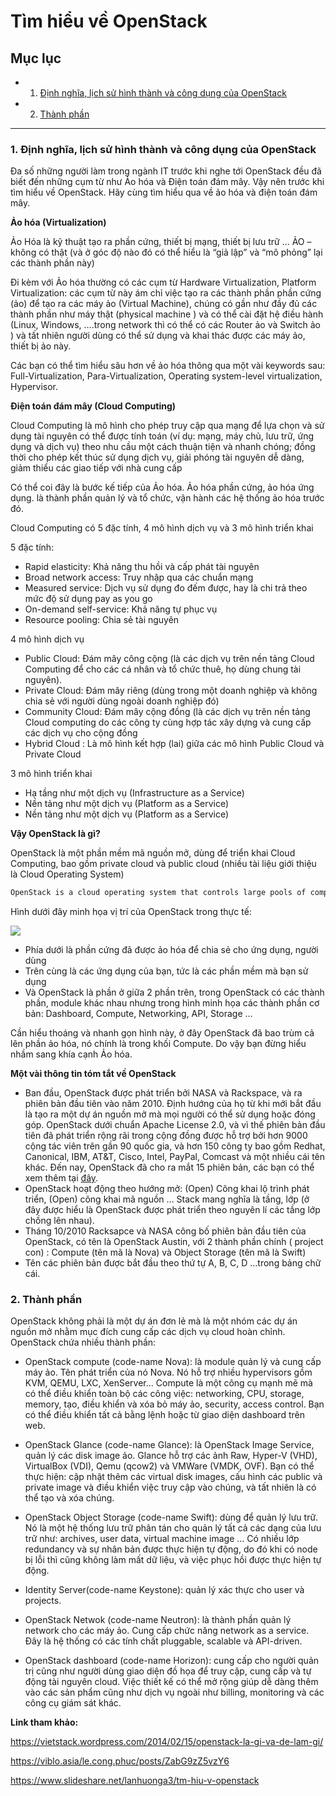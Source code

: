 # Tìm hiểu về OpenStack

## Mục lục

- 1. [Định nghĩa, lịch sử hình thành và công dụng của OpenStack](#def)
- 2. [Thành phần](#com)

----

### <a name = "def"> 1. Định nghĩa, lịch sử hình thành và công dụng của OpenStack </a>

Đa số những người làm trong ngành IT trước khi nghe tới OpenStack đều đã biết đến những cụm từ như Ảo hóa và Điện toán đám mây. Vậy nên trước khi tìm hiểu về OpenStack. Hãy cùng tìm hiểu qua về ảo hóa và điện toán đám mây.

**Ảo hóa (Virtualization)**

Ảo Hóa là kỹ thuật  tạo ra phần cứng, thiết bị  mạng, thiết bị lưu trữ  … ẢO – không có thật (và ở góc độ nào đó có thể hiểu là “giả lập” và “mô phỏng” lại các thành phần này)

Đi kèm với Ảo hóa thường có các cụm từ Hardware Virtualization, Platform Virtualization: các cụm từ này ám chỉ việc tạo ra các thành phần phần cứng (ảo) để tạo ra các máy ảo (Virtual Machine), chúng có gần như đầy đủ các thành phần như máy thật (physical machine ) và có thể cài đặt hệ điều hành (Linux, Windows, ….trong network thì có thể có các Router ảo và Switch ảo ) và tất nhiên người dùng có thể sử dụng và khai thác được các máy ảo, thiết bị ảo này. 

Các bạn có thể tìm hiểu sâu hơn về ảo hóa thông qua một vài keywords sau: Full-Virtualization, Para-Virtualization, Operating system-level virtualization, Hypervisor.

**Điện toán đám mây (Cloud Computing)**

Cloud Computing  là mô hình cho phép truy cập qua mạng để lựa chọn và sử dụng tài nguyên  có thể được tính toán (ví dụ: mạng, máy chủ, lưu trữ, ứng dụng và dịch vụ) theo nhu cầu một cách thuận tiện và nhanh chóng; đồng thời cho phép kết thúc sử dụng dịch vụ, giải phóng tài nguyên dễ dàng, giảm thiểu các giao tiếp với nhà cung cấp

Có thể coi đây là bước kế tiếp của Ảo hóa. Ảo hóa phần cứng, ảo hóa ứng dụng. là thành phần quản lý và tổ chức, vận hành  các hệ thống ảo hóa trước đó.

Cloud Computing có 5 đặc tính, 4 mô hình dịch vụ và 3 mô hình triển khai

5 đặc tính:

- Rapid elasticity: Khả năng thu hồi và cấp phát tài nguyên
- Broad network access: Truy nhập qua các chuẩn mạng
- Measured service: Dịch vụ sử dụng đo đếm được,  hay là chi trả theo mức độ sử dụng pay as you go
- On-demand self-service: Khả năng tự phục vụ
- Resource pooling: Chia sẻ tài nguyên

4 mô hình dịch vụ

- Public Cloud: Đám mây công cộng (là các dịch vụ trên nền tảng Cloud Computing để cho các cá nhân và tổ chức thuê, họ dùng chung tài nguyên).
- Private Cloud: Đám mây riêng (dùng trong một doanh nghiệp và không chia sẻ với người dùng ngoài doanh nghiệp đó)
- Community Cloud: Đám mây cộng đồng (là các dịch vụ trên nền tảng Cloud computing do các công ty cùng hợp tác xây dựng và cung cấp các dịch vụ cho cộng đồng
- Hybrid Cloud : Là mô hình kết hợp (lai) giữa các mô hình Public Cloud và Private Cloud

3 mô hình triển khai

- Hạ tầng như một dịch vụ (Infrastructure as a Service)
- Nền tảng như một dịch vụ (Platform as a Service)
- Nền tảng như một dịch vụ (Platform as a Service)

**Vậy OpenStack là gì?**

OpenStack là một phần mềm mã nguồn mở, dùng để triển khai Cloud Computing, bao gồm private cloud và public cloud (nhiều tài liệu giới thiệu là Cloud Operating System)

``` sh
OpenStack is a cloud operating system that controls large pools of compute, storage, and networking resources throughout a datacenter, all managed through a dashboard that gives administrators control while empowering their users to provision resources through a web interface.
```

Hình dưới đây minh họa vị trí của OpenStack trong thực tế:

<img src="http://i.imgur.com/KcI8Fq0.png">

- Phía dưới là phần cứng đã được ảo hóa để chia sẻ cho ứng dụng, người dùng
- Trên cùng là các ứng dụng của bạn, tức là các phần mềm mà bạn sử dụng
- Và OpenStack là phần ở giữa 2 phần trên, trong OpenStack có các thành phần, module khác nhau nhưng trong hình minh họa các thành phần cơ bản: Dashboard, Compute, Networking, API, Storage …

Cần hiểu thoáng và nhanh gọn hình này, ở đây OpenStack đã bao trùm cả lên phần ảo hóa, nó chính là trong khối Compute. Do vậy bạn đừng hiểu nhầm sang khía cạnh Ảo hóa.

**Một vài thông tin tóm tắt về OpenStack**

- Ban đầu, OpenStack được phát triển bởi NASA và Rackspace, và ra phiên bản đầu tiên vào năm 2010. Định hướng của họ từ khi mới bắt đầu là tạo ra một dự án nguồn mở mà mọi người có thể sử dụng hoặc đóng góp. OpenStack dưới chuẩn Apache License 2.0, và vì thế phiên bản đầu tiên đã phát triển rộng rãi trong cộng đồng được hỗ trợ bởi hơn 9000 cộng tác viên trên gần 90 quốc gia, và hơn 150 công ty bao gồm Redhat, Canonical, IBM, AT&T, Cisco, Intel, PayPal, Comcast và một nhiều cái tên khác. Đến nay, OpenStack đã cho ra mắt 15 phiên bản, các bạn có thể xem thêm tại [đây](https://releases.openstack.org/).
- OpenStack hoạt động theo hướng mở: (Open) Công khai lộ trình phát triển, (Open) công khai mã nguồn … Stack mang nghĩa là tầng, lớp (ở đây được hiểu là OpenStack được phát triển theo nguyên lí các tầng lớp chồng lên nhau).
- Tháng 10/2010 Racksapce và NASA công bố phiên bản đầu tiên của OpenStack, có tên là OpenStack Austin, với 2 thành phần chính ( project con) : Compute (tên mã là Nova) và Object Storage (tên mã là Swift)
- Tên các phiên bản được bắt đầu theo thứ tự A, B, C, D …trong bảng chữ cái.

### <a name ="com"> 2. Thành phần </a>

OpenStack không phải là một dự án đơn lẻ mà là một nhóm các dự án nguồn mở nhằm mục đích cung cấp các dịch vụ cloud hoàn chỉnh. OpenStack chứa nhiều thành phần:

- OpenStack compute (code-name Nova): là module quản lý và cung cấp máy ảo. Tên phát triển của nó Nova. Nó hỗ trợ nhiều hypervisors gồm KVM, QEMU, LXC, XenServer... Compute là một công cụ mạnh mẽ mà có thể điều khiển toàn bộ các công việc: networking, CPU, storage, memory, tạo, điều khiển và xóa bỏ máy ảo, security, access control. Bạn có thể điều khiển tất cả bằng lệnh hoặc từ giao diện dashboard trên web.

- OpenStack Glance (code-name Glance): là OpenStack Image Service, quản lý các disk image ảo. Glance hỗ trợ các ảnh Raw, Hyper-V (VHD), VirtualBox (VDI), Qemu (qcow2) và VMWare (VMDK, OVF). Bạn có thể thực hiện: cập nhật thêm các virtual disk images, cấu hình các public và private image và điều khiển việc truy cập vào chúng, và tất nhiên là có thể tạo và xóa chúng.

- OpenStack Object Storage (code-name Swift): dùng để quản lý lưu trữ. Nó là một hệ thống lưu trữ phân tán cho quản lý tất cả các dạng của lưu trữ như: archives, user data, virtual machine image … Có nhiều lớp redundancy và sự nhân bản được thực hiện tự động, do đó khi có node bị lỗi thì cũng không làm mất dữ liệu, và việc phục hồi được thực hiện tự động.

- Identity Server(code-name Keystone): quản lý xác thực cho user và projects.

- OpenStack Netwok (code-name Neutron): là thành phần quản lý network cho các máy ảo. Cung cấp chức năng network as a service. Đây là hệ thống có các tính chất pluggable, scalable và API-driven.

- OpenStack dashboard (code-name Horizon): cung cấp cho người quản trị cũng như người dùng giao diện đồ họa để truy cập, cung cấp và tự động tài nguyên cloud. Việc thiết kế có thể mở rộng giúp dễ dàng thêm vào các sản phẩm cũng như dịch vụ ngoài như billing, monitoring và các công cụ giám sát khác.

**Link tham khảo:**

https://vietstack.wordpress.com/2014/02/15/openstack-la-gi-va-de-lam-gi/

https://viblo.asia/le.cong.phuc/posts/ZabG9zZ5vzY6

https://www.slideshare.net/lanhuonga3/tm-hiu-v-openstack